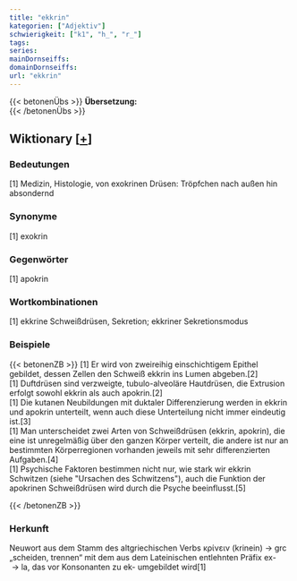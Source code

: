 ```yaml
---
title: "ekkrin"
kategorien: ["Adjektiv"]
schwierigkeit: ["k1", "h_", "r_"]
tags:
series:
mainDornseiffs:
domainDornseiffs:
url: "ekkrin"
---
```


{{< betonenÜbs >}}
**Übersetzung:**  
{{< /betonenÜbs >}}

## Wiktionary [[+](https://de.wiktionary.org/wiki/ekkrin)]

### Bedeutungen
[1] Medizin, Histologie, von exokrinen Drüsen: Tröpfchen nach außen hin absondernd  

### Synonyme
[1] exokrin  

### Gegenwörter
[1] apokrin  

### Wortkombinationen
[1] ekkrine Schweißdrüsen, Sekretion; ekkriner Sekretionsmodus  

### Beispiele
{{< betonenZB >}}
[1] Er wird von zweireihig einschichtigem Epithel gebildet, dessen Zellen den Schweiß ekkrin ins Lumen abgeben.[2]  
[1] Duftdrüsen sind verzweigte, tubulo-alveoläre Hautdrüsen, die Extrusion erfolgt sowohl ekkrin als auch apokrin.[2]  
[1] Die kutanen Neubildungen mit duktaler Differenzierung werden in ekkrin und apokrin unterteilt, wenn auch diese Unterteilung nicht immer eindeutig ist.[3]  
[1] Man unterscheidet zwei Arten von Schweißdrüsen (ekkrin, apokrin), die eine ist unregelmäßig über den ganzen Körper verteilt, die andere ist nur an bestimmten Körperregionen vorhanden jeweils mit sehr differenzierten Aufgaben.[4]  
[1] Psychische Faktoren bestimmen nicht nur, wie stark wir ekkrin Schwitzen (siehe "Ursachen des Schwitzens"), auch die Funktion der apokrinen Schweißdrüsen wird durch die Psyche beeinflusst.[5]  

{{< /betonenZB >}}
### Herkunft
Neuwort aus dem Stamm des altgriechischen Verbs κρίνειν (krinein) → grc „scheiden, trennen“ mit dem aus dem Lateinischen entlehnten Präfix ex- → la, das vor Konsonanten zu ek- umgebildet wird[1]  


